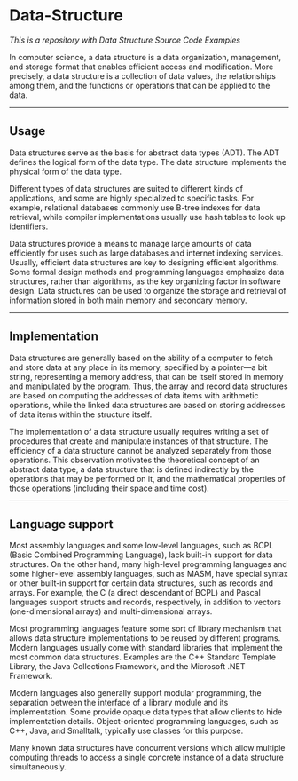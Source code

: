 # Data-Structure
*This is a repository with Data Structure Source Code Examples*  

In computer science, a data structure is a data organization, management, and storage format that enables efficient access and modification. More precisely, a data structure is a collection of data values, the relationships among them, and the functions or operations that can be applied to the data.

---
## Usage
Data structures serve as the basis for abstract data types (ADT). The ADT defines the logical form of the data type. The data structure implements the physical form of the data type.

Different types of data structures are suited to different kinds of applications, and some are highly specialized to specific tasks. For example, relational databases commonly use B-tree indexes for data retrieval, while compiler implementations usually use hash tables to look up identifiers.

Data structures provide a means to manage large amounts of data efficiently for uses such as large databases and internet indexing services. Usually, efficient data structures are key to designing efficient algorithms. Some formal design methods and programming languages emphasize data structures, rather than algorithms, as the key organizing factor in software design. Data structures can be used to organize the storage and retrieval of information stored in both main memory and secondary memory.

---
## Implementation
Data structures are generally based on the ability of a computer to fetch and store data at any place in its memory, specified by a pointer—a bit string, representing a memory address, that can be itself stored in memory and manipulated by the program. Thus, the array and record data structures are based on computing the addresses of data items with arithmetic operations, while the linked data structures are based on storing addresses of data items within the structure itself.

The implementation of a data structure usually requires writing a set of procedures that create and manipulate instances of that structure. The efficiency of a data structure cannot be analyzed separately from those operations. This observation motivates the theoretical concept of an abstract data type, a data structure that is defined indirectly by the operations that may be performed on it, and the mathematical properties of those operations (including their space and time cost).

---
## Language support
Most assembly languages and some low-level languages, such as BCPL (Basic Combined Programming Language), lack built-in support for data structures. On the other hand, many high-level programming languages and some higher-level assembly languages, such as MASM, have special syntax or other built-in support for certain data structures, such as records and arrays. For example, the C (a direct descendant of BCPL) and Pascal languages support structs and records, respectively, in addition to vectors (one-dimensional arrays) and multi-dimensional arrays.

Most programming languages feature some sort of library mechanism that allows data structure implementations to be reused by different programs. Modern languages usually come with standard libraries that implement the most common data structures. Examples are the C++ Standard Template Library, the Java Collections Framework, and the Microsoft .NET Framework.

Modern languages also generally support modular programming, the separation between the interface of a library module and its implementation. Some provide opaque data types that allow clients to hide implementation details. Object-oriented programming languages, such as C++, Java, and Smalltalk, typically use classes for this purpose.

Many known data structures have concurrent versions which allow multiple computing threads to access a single concrete instance of a data structure simultaneously.

